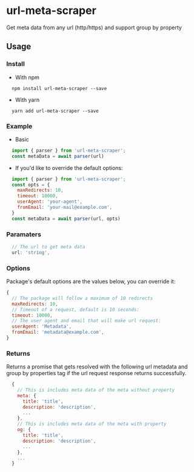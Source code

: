 # url-meta-scraper
Get meta data from any url (http/https) and support group by property

## Usage
### Install
- With npm
```script
  npm install url-meta-scraper --save
```
- With yarn
```script
  yarn add url-meta-scraper --save
```
### Example
- Basic
```js
  import { parser } from 'url-meta-scraper';
  const metaData = await parser(url)
```
- If you'd like to override the default options:
```js
  import { parser } from 'url-meta-scraper';
  const opts = {
    maxRedirects: 10,
    timeout: 10000,
    userAgent: 'your-agent',
    fromEmail: 'your-mail@example.com',
  }
  const metaData = await parser(url, opts)
```
### Paramaters
```js
  // The url to get meta data
  url: 'string',
```
### Options
Package's default options are the values below, you can override it:
```js
{
  // The package will follow a maximum of 10 redirects
  maxRedirects: 10,
  // Timeout of a request, default is 10 seconds:
  timeout: 10000,
  // The user agent and email that will make url request:
  userAgent: 'Metadata',
  fromEmail: 'metadata@example.com',
}
```
### Returns
Returns a promise that gets resolved with the following url metadata and group by properties tag if the url request response returns successfully.
```js
  {
    // This is includes meta data of the meta without property
    meta: {
      title: 'title',
      description: 'description',
      ...
    },
    // This is includes meta data of the meta with property
    og: {
      title: 'title',
      description: 'description',
      ...
    },
    ...
  }
```
